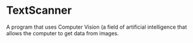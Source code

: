 # TextScanner
A program that uses Computer Vision (a field of artificial intelligence that allows the computer to get data from images.
